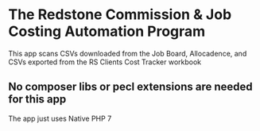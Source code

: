 # The Redstone Commission & Job Costing Automation Program


This app scans CSVs downloaded from the Job Board, Allocadence, and CSVs exported from 
the RS Clients Cost Tracker workbook 

## No composer libs or pecl extensions are needed for this app

The app just uses Native PHP 7 
